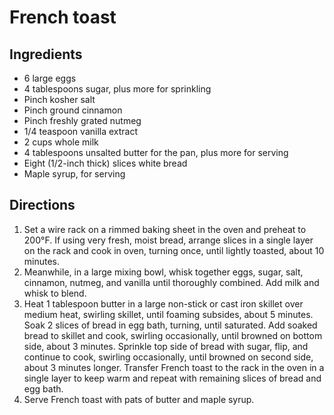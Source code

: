 French toast
============

Ingredients
-----------

- 6 large eggs
- 4 tablespoons sugar, plus more for sprinkling
- Pinch kosher salt
- Pinch ground cinnamon
- Pinch freshly grated nutmeg
- 1/4 teaspoon vanilla extract
- 2 cups whole milk
- 4 tablespoons unsalted butter for the pan, plus more for serving
- Eight (1/2-inch thick) slices white bread
- Maple syrup, for serving

Directions
----------

1. Set a wire rack on a rimmed baking sheet in the oven and preheat to 200°F. If using very fresh, moist bread, arrange slices in a single layer on the rack and cook in oven, turning once, until lightly toasted, about 10 minutes.
2. Meanwhile, in a large mixing bowl, whisk together eggs, sugar, salt, cinnamon, nutmeg, and vanilla until thoroughly combined. Add milk and whisk to blend.
3. Heat 1 tablespoon butter in a large non-stick or cast iron skillet over medium heat, swirling skillet, until foaming subsides, about 5 minutes. Soak 2 slices of bread in egg bath, turning, until saturated. Add soaked bread to skillet and cook, swirling occasionally, until browned on bottom side, about 3 minutes. Sprinkle top side of bread with sugar, flip, and continue to cook, swirling occasionally, until browned on second side, about 3 minutes longer. Transfer French toast to the rack in the oven in a single layer to keep warm and repeat with remaining slices of bread and egg bath.
4. Serve French toast with pats of butter and maple syrup.
